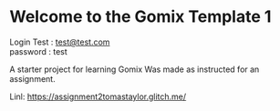 Welcome to the Gomix Template 1
==============================

Login Test : test@test.com  
password : test

A starter project for learning Gomix 
Was made as instructed for an assignment.

 Linl: https://assignment2tomastaylor.glitch.me/
